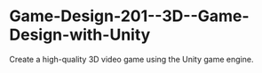 Game-Design-201--3D--Game-Design-with-Unity
===========================================

Create a high-quality 3D video game using the Unity game engine.
